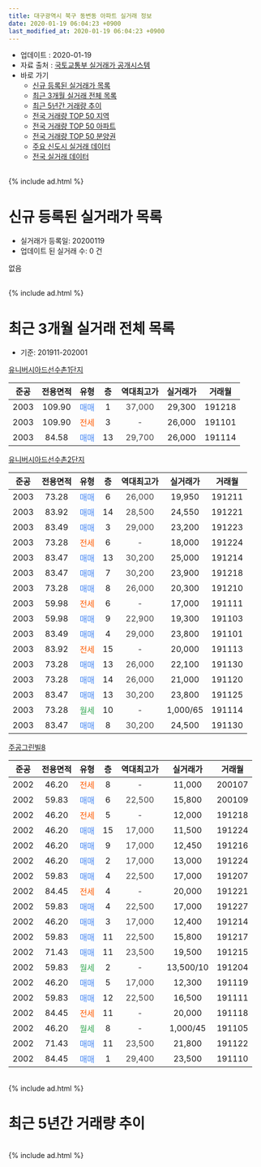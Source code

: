 ```yaml
---
title: 대구광역시 북구 동변동 아파트 실거래 정보
date: 2020-01-19 06:04:23 +0900
last_modified_at: 2020-01-19 06:04:23 +0900
---
```


* 업데이트 : 2020-01-19
* 자료 출처 : [국토교통부 실거래가 공개시스템](http://rt.molit.go.kr)
* 바로 가기
    * [신규 등록된 실거래가 목록](#신규-등록된-실거래가-목록)
    * [최근 3개월 실거래 전체 목록](#최근-3개월-실거래-전체-목록)
    * [최근 5년간 거래량 추이](#최근-5년간-거래량-추이)
    * [전국 거래량 TOP 50 지역](https://apt-info.github.io/apt-trade-info/최근-3개월-전국에서-가장-거래가-많이-발생한-지역)
    * [전국 거래량 TOP 50 아파트](https://apt-info.github.io/apt-trade-info/최근-3개월-전국에서-가장-거래가-많이-발생한-아파트)
    * [전국 거래량 TOP 50 분양권](https://apt-info.github.io/apt-trade-info/최근-3개월-전국에서-가장-거래가-많이-발생한-분양권)
    * [주요 신도시 실거래 데이터](https://apt-info.github.io/apt-trade-info/주요-신도시)
    * [전국 실거래 데이터](https://apt-info.github.io/apt-trade-info/전국)
<br>
{% include ad.html %}
<br>

# 신규 등록된 실거래가 목록
* 실거래가 등록일: 20200119
* 업데이트 된 실거래 수: 0 건

없음

<br>
{% include ad.html %}
<br>

# 최근 3개월 실거래 전체 목록
* 기준: 201911-202001


[유니버시아드선수촌1단지](https://search.naver.com/search.naver?query=%EB%8C%80%EA%B5%AC%EA%B4%91%EC%97%AD%EC%8B%9C+%EB%B6%81%EA%B5%AC+%EB%8F%99%EB%B3%80%EB%8F%99+%EC%9C%A0%EB%8B%88%EB%B2%84%EC%8B%9C%EC%95%84%EB%93%9C%EC%84%A0%EC%88%98%EC%B4%8C1%EB%8B%A8%EC%A7%80)

|준공|전용면적|유형|층|역대최고가|실거래가|거래월|
|:---:|:---:|:---:|:---:|:---:|:---:|:---:|
|2003|109.90|<span style="color:#4285f3">매매</span>|1|<span style="color:#444444">37,000</span>|29,300|191218|
|2003|109.90|<span style="color:#ff5a00">전세</span>|3|<span style="color:#444444">-</span>|26,000|191101|
|2003|84.58|<span style="color:#4285f3">매매</span>|13|<span style="color:#444444">29,700</span>|26,000|191114|

[유니버시아드선수촌2단지](https://search.naver.com/search.naver?query=%EB%8C%80%EA%B5%AC%EA%B4%91%EC%97%AD%EC%8B%9C+%EB%B6%81%EA%B5%AC+%EB%8F%99%EB%B3%80%EB%8F%99+%EC%9C%A0%EB%8B%88%EB%B2%84%EC%8B%9C%EC%95%84%EB%93%9C%EC%84%A0%EC%88%98%EC%B4%8C2%EB%8B%A8%EC%A7%80)

|준공|전용면적|유형|층|역대최고가|실거래가|거래월|
|:---:|:---:|:---:|:---:|:---:|:---:|:---:|
|2003|73.28|<span style="color:#4285f3">매매</span>|6|<span style="color:#444444">26,000</span>|19,950|191211|
|2003|83.92|<span style="color:#4285f3">매매</span>|14|<span style="color:#444444">28,500</span>|24,550|191221|
|2003|83.49|<span style="color:#4285f3">매매</span>|3|<span style="color:#444444">29,000</span>|23,200|191223|
|2003|73.28|<span style="color:#ff5a00">전세</span>|6|<span style="color:#444444">-</span>|18,000|191224|
|2003|83.47|<span style="color:#4285f3">매매</span>|13|<span style="color:#444444">30,200</span>|25,000|191214|
|2003|83.47|<span style="color:#4285f3">매매</span>|7|<span style="color:#444444">30,200</span>|23,900|191218|
|2003|73.28|<span style="color:#4285f3">매매</span>|8|<span style="color:#444444">26,000</span>|20,300|191210|
|2003|59.98|<span style="color:#ff5a00">전세</span>|6|<span style="color:#444444">-</span>|17,000|191111|
|2003|59.98|<span style="color:#4285f3">매매</span>|9|<span style="color:#444444">22,900</span>|19,300|191103|
|2003|83.49|<span style="color:#4285f3">매매</span>|4|<span style="color:#444444">29,000</span>|23,800|191101|
|2003|83.92|<span style="color:#ff5a00">전세</span>|15|<span style="color:#444444">-</span>|20,000|191113|
|2003|73.28|<span style="color:#4285f3">매매</span>|13|<span style="color:#444444">26,000</span>|22,100|191130|
|2003|73.28|<span style="color:#4285f3">매매</span>|14|<span style="color:#444444">26,000</span>|21,000|191120|
|2003|83.47|<span style="color:#4285f3">매매</span>|13|<span style="color:#444444">30,200</span>|23,800|191125|
|2003|73.28|<span style="color:#34a853">월세</span>|10|<span style="color:#444444">-</span>|1,000/65|191114|
|2003|83.47|<span style="color:#4285f3">매매</span>|8|<span style="color:#444444">30,200</span>|24,500|191130|

[주공그린빌8](https://search.naver.com/search.naver?query=%EB%8C%80%EA%B5%AC%EA%B4%91%EC%97%AD%EC%8B%9C+%EB%B6%81%EA%B5%AC+%EB%8F%99%EB%B3%80%EB%8F%99+%EC%A3%BC%EA%B3%B5%EA%B7%B8%EB%A6%B0%EB%B9%8C8)

|준공|전용면적|유형|층|역대최고가|실거래가|거래월|
|:---:|:---:|:---:|:---:|:---:|:---:|:---:|
|2002|46.20|<span style="color:#ff5a00">전세</span>|8|<span style="color:#444444">-</span>|11,000|200107|
|2002|59.83|<span style="color:#4285f3">매매</span>|6|<span style="color:#444444">22,500</span>|15,800|200109|
|2002|46.20|<span style="color:#ff5a00">전세</span>|5|<span style="color:#444444">-</span>|12,000|191218|
|2002|46.20|<span style="color:#4285f3">매매</span>|15|<span style="color:#444444">17,000</span>|11,500|191224|
|2002|46.20|<span style="color:#4285f3">매매</span>|9|<span style="color:#444444">17,000</span>|12,450|191216|
|2002|46.20|<span style="color:#4285f3">매매</span>|2|<span style="color:#444444">17,000</span>|13,000|191224|
|2002|59.83|<span style="color:#4285f3">매매</span>|4|<span style="color:#444444">22,500</span>|17,000|191207|
|2002|84.45|<span style="color:#ff5a00">전세</span>|4|<span style="color:#444444">-</span>|20,000|191221|
|2002|59.83|<span style="color:#4285f3">매매</span>|4|<span style="color:#444444">22,500</span>|17,000|191227|
|2002|46.20|<span style="color:#4285f3">매매</span>|3|<span style="color:#444444">17,000</span>|12,400|191214|
|2002|59.83|<span style="color:#4285f3">매매</span>|11|<span style="color:#444444">22,500</span>|15,800|191217|
|2002|71.43|<span style="color:#4285f3">매매</span>|11|<span style="color:#444444">23,500</span>|19,500|191215|
|2002|59.83|<span style="color:#34a853">월세</span>|2|<span style="color:#444444">-</span>|13,500/10|191204|
|2002|46.20|<span style="color:#4285f3">매매</span>|5|<span style="color:#444444">17,000</span>|12,300|191119|
|2002|59.83|<span style="color:#4285f3">매매</span>|12|<span style="color:#444444">22,500</span>|16,500|191111|
|2002|84.45|<span style="color:#ff5a00">전세</span>|11|<span style="color:#444444">-</span>|20,000|191118|
|2002|46.20|<span style="color:#34a853">월세</span>|8|<span style="color:#444444">-</span>|1,000/45|191105|
|2002|71.43|<span style="color:#4285f3">매매</span>|11|<span style="color:#444444">23,500</span>|21,800|191122|
|2002|84.45|<span style="color:#4285f3">매매</span>|1|<span style="color:#444444">29,400</span>|23,500|191110|


<br>
{% include ad.html %}
<br>

# 최근 5년간 거래량 추이


<div style="width:100%;">
    <canvas id="deal_progress" height="200"></canvas>
</div>

<script>
new Chart(document.getElementById("deal_progress"), {
    type: 'line',
    data: {
        labels: ['201501','201502','201503','201504','201505','201506','201507','201508','201509','201510','201511','201512','201601','201602','201603','201604','201605','201606','201607','201608','201609','201610','201611','201612','201701','201702','201703','201704','201705','201706','201707','201708','201709','201710','201711','201712','201801','201802','201803','201804','201805','201806','201807','201808','201809','201810','201811','201812','201901','201902','201903','201904','201905','201906','201907','201908','201909','201910','201911','201912','202001'],
        datasets: [{
            label: '매매',
            pointRadius: 1,
            data: [27, 19, 33, 22, 15, 22, 21, 21, 17, 8, 14, 7, 7, 13, 10, 18, 8, 7, 7, 8, 16, 14, 18, 9, 12, 20, 10, 11, 12, 9, 11, 20, 21, 14, 4, 11, 21, 8, 22, 11, 16, 15, 11, 11, 14, 10, 15, 10, 8, 7, 15, 14, 20, 5, 15, 17, 19, 21, 11, 15, 1],
            borderColor: "rgba(255, 201, 14, 1)",
            backgroundColor: "rgba(255, 201, 14, 0.5)",
            fill: false,
            lineTension: 0
        },{
            label: '전월세',
            pointRadius: 1,
            data: [5, 6, 9, 8, 7, 13, 11, 11, 8, 16, 5, 5, 12, 15, 12, 9, 1, 9, 14, 4, 6, 11, 7, 9, 8, 8, 4, 5, 6, 6, 8, 6, 6, 7, 10, 6, 15, 7, 11, 15, 13, 10, 11, 4, 6, 11, 6, 6, 6, 10, 7, 12, 6, 6, 10, 7, 2, 8, 6, 4, 1],
            borderColor: "rgba(0, 141, 185, 1)",
            backgroundColor: "rgba(0, 141, 185, 0.5)",
            fill: false,
            lineTension: 0
        }
        ]
    },
    options: {
        responsive: true,
        title: {
            display: false
        },
        tooltips: {
            mode: 'index',
            intersect: false
        },
        hover: {
            mode: 'nearest',
            intersect: true
        },
        scales: {
            xAxes: [{
                display: true,
                scaleLabel: {
                    display: true,
                    labelString: '년/월'
                }
            }],
            yAxes: [{
                display: true,
                ticks: {
                    suggestedMin: 0,
                },
                scaleLabel: {
                    display: true,
                    labelString: '실거래 수'
                }
            }]
        }
    }
});

</script>


<br>
{% include ad.html %}
<br>

